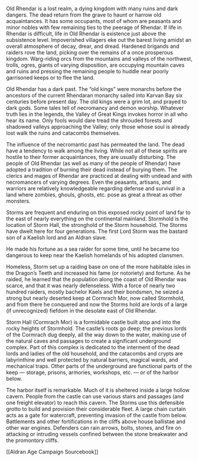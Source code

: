 Old Rhendar is a lost realm, a dying kingdom with many ruins and dark dangers. The dead return from the grave to haunt or harrow old acquaintances. It has some occupants, most of whom are peasants and minor nobles with few remaining ties to the peerage of Rhendar. If life in Rhendar is difficult, life in Old Rhendar is existence just above the subsistence level. Impoverished villagers eke out the barest living amidst an overall atmosphere of decay, drear, and dread. Hardened brigands and raiders rove the land, picking over the remains of a once prosperous kingdom. Warg-riding orcs from the mountains and valleys of the northwest, trolls, ogres, giants of varying disposition, are occupying mountain caves and ruins and pressing the remaining people to huddle near poorly garrisoned keeps or to flee the land.

Old Rhendar has a dark past. The “old kings” were monarchs before the ancestors of the current Rhendaran monarchy sailed into Karvan Bay six centuries before present day. The old kings were a grim lot, and prayed to dark gods. Some tales tell of necromancy and demon worship. Whatever truth lies in the legends, the Valley of Great Kings invokes horror in all who hear its name. Only fools would dare tread the shrouded forests and shadowed valleys approaching the Valley; only those whose soul is already lost walk the ruins and catacombs themselves.

The influence of the necromantic past has permeated the land. The dead have a tendency to walk among the living. While not all of these spirits are hostile to their former acquaintances, they are usually disturbing. The people of Old Rhendar (as well as many of the people of Rhendar) have adopted a tradition of burning their dead instead of burying them. The clerics and mages of Rhendar are practiced at dealing with undead and with necromancers of varying degrees. Even the peasants, artisans, and warriors are relatively knowledgeable regarding defense and survival in a land where zombies, ghouls, ghosts, etc. pose as great a threat as other monsters.

Storms are frequent and enduring on this exposed rocky point of land far to the east of nearly everything on the continental mainland. Stormhold is the location of Storm Hall, the stronghold of the Storm household. The Storms have dwelt here for four generations. The first Lord Storm was the bastard son of a Kaelish lord and an Aldran slave.

He made his fortune as a sea raider for some time, until he became too dangerous to keep near the Kaelish homelands of his adopted clansmen.

Homeless, Storm set up a raiding base on one of the more habitable isles in the Dragon’s Teeth and increased his fame (or notoriety) and fortune. As he raided, he learned that the population along the coast of Old Rhendar was scarce, and that it was nearly defenseless. With a force of nearly two hundred raiders, mostly bachelor Kaels and their bondsmen, he seized a strong but nearly deserted keep at Cormrach Mor, now called Stormhold, and from there he conquered and now the Storms hold are lords of a large (if unrecognized) fiefdom in the desolate east of Old Rhendar.

Storm Hall (Cormrach Mor) is a formidable castle built atop and into the rocky heights of Stormhold. The castle’s roots go deep; the previous lords of the Cormrach dug deeply, all the way down to the water, making use of the natural caves and passages to create a significant underground complex. Part of this complex is dedicated to the interment of the dead lords and ladies of the old household, and the catacombs and crypts are labyrinthine and well protected by natural barriers, magical wards, and mechanical traps. Other parts of the underground are functional parts of the keep — storage, prisons, armories, workshops, etc. — or of the harbor below.

The harbor itself is remarkable. Much of it is sheltered inside a large hollow cavern. People from the castle can use various stairs and passages (and one freight elevator) to reach this cavern. The Storms use this defensible grotto to build and provision their considerable fleet. A large chain curtain acts as a gate for watercraft, preventing invasion of the castle from below. Battlements and other fortifications in the cliffs above house ballistae and other war engines. Defenders can rain arrows, bolts, stones, and fire on attacking or intruding vessels confined between the stone breakwater and the promontory cliffs.

[[Aldran Age Campaign Sourcebook]]